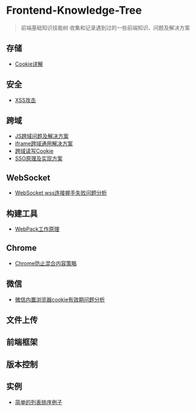 # Frontend-Knowledge-Tree
> 前端基础知识技能树
> 收集和记录遇到过的一些前端知识、问题及解决方案

## 存储

*	[Cookie详解](https://zhuanlan.zhihu.com/p/25793137)

## 安全
* [XSS攻击]()

## 跨域
*	[JS跨域问题及解决方案]()
* [iframe跨域通用解决方案](http://www.alloyteam.com/2013/11/the-second-version-universal-solution-iframe-cross-domain-communication/)
* [跨域读写Cookie]()
* [SSO原理及实现方案]()

## WebSocket
*	[WebSocket wss连接握手失败问题分析]()

## 构建工具

*	[WebPack工作原理]()

## Chrome

*	[Chrome防止混合内容策略](https://developers.google.com/web/fundamentals/security/prevent-mixed-content/fixing-mixed-content?hl=zh-cn)

## 微信

* [微信内置浏览器cookie有效期问题分析]()

## 文件上传

## 前端框架

## 版本控制

## 实例

* [简单的列表排序例子](./example/simple-sortlist.html)

